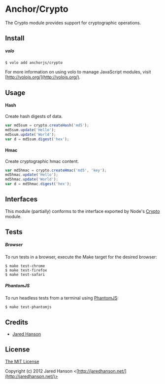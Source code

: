# Anchor/Crypto

The Crypto module provides support for cryptographic operations.

## Install

##### volo

    $ volo add anchorjs/crypto

For more information on using volo to manage JavaScript modules, visit [http://volojs.org/](http://volojs.org/).

## Usage

#### Hash

Create hash digests of data.

```javascript
var md5sum = crypto.createHash('md5');
md5sum.update('Hello');
md5sum.update('World');
var d = md5sum.digest('hex');
```

#### Hmac

Create cryptographic hmac content.

```javascript
var md5hmac = crypto.createHmac('md5', 'key');
md5hmac.update('Hello');
md5hmac.update('World');
var d = md5hmac.digest('hex');
```

## Interfaces

This module (partially) conforms to the interface exported by Node's [Crypto](http://nodejs.org/api/crypto.html)
module.

## Tests

##### Browser

To run tests in a browser, execute the Make target for the desired browser:

    $ make test-chrome
    $ make test-firefox
    $ make test-safari

##### PhantomJS

To run headless tests from a terminal using [PhantomJS](http://phantomjs.org/):

    $ make test-phantomjs

## Credits

  - [Jared Hanson](http://github.com/jaredhanson)

## License

[The MIT License](http://opensource.org/licenses/MIT)

Copyright (c) 2012 Jared Hanson <[http://jaredhanson.net/](http://jaredhanson.net/)>
